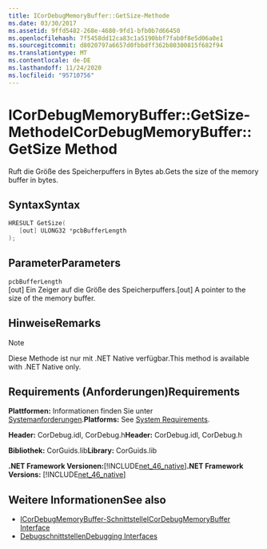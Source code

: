 ```yaml
---
title: ICorDebugMemoryBuffer::GetSize-Methode
ms.date: 03/30/2017
ms.assetid: 9ffd5482-268e-4680-9fd1-bfb0b7d66450
ms.openlocfilehash: 7f5458dd12ca83c1a5190bbf7fab0f8e5d06a0e1
ms.sourcegitcommit: d8020797a6657d0fbbdff362b80300815f682f94
ms.translationtype: MT
ms.contentlocale: de-DE
ms.lasthandoff: 11/24/2020
ms.locfileid: "95710756"
---
```

# <a name="icordebugmemorybuffergetsize-method"></a><span data-ttu-id="cffa5-102">ICorDebugMemoryBuffer::GetSize-Methode</span><span class="sxs-lookup"><span data-stu-id="cffa5-102">ICorDebugMemoryBuffer::GetSize Method</span></span>

<span data-ttu-id="cffa5-103">Ruft die Größe des Speicherpuffers in Bytes ab.</span><span class="sxs-lookup"><span data-stu-id="cffa5-103">Gets the size of the memory buffer in bytes.</span></span>  
  
## <a name="syntax"></a><span data-ttu-id="cffa5-104">Syntax</span><span class="sxs-lookup"><span data-stu-id="cffa5-104">Syntax</span></span>  
  
```cpp  
HRESULT GetSize(  
   [out] ULONG32 *pcbBufferLength  
);  
```  
  
## <a name="parameters"></a><span data-ttu-id="cffa5-105">Parameter</span><span class="sxs-lookup"><span data-stu-id="cffa5-105">Parameters</span></span>  

 `pcbBufferLength`  
 <span data-ttu-id="cffa5-106">[out] Ein Zeiger auf die Größe des Speicherpuffers.</span><span class="sxs-lookup"><span data-stu-id="cffa5-106">[out] A pointer to the size of the memory buffer.</span></span>  
  
## <a name="remarks"></a><span data-ttu-id="cffa5-107">Hinweise</span><span class="sxs-lookup"><span data-stu-id="cffa5-107">Remarks</span></span>  
  
> [!NOTE]
> <span data-ttu-id="cffa5-108">Diese Methode ist nur mit .NET Native verfügbar.</span><span class="sxs-lookup"><span data-stu-id="cffa5-108">This method is available with .NET Native only.</span></span>  
  
## <a name="requirements"></a><span data-ttu-id="cffa5-109">Requirements (Anforderungen)</span><span class="sxs-lookup"><span data-stu-id="cffa5-109">Requirements</span></span>  

 <span data-ttu-id="cffa5-110">**Plattformen:** Informationen finden Sie unter [Systemanforderungen](../../get-started/system-requirements.md).</span><span class="sxs-lookup"><span data-stu-id="cffa5-110">**Platforms:** See [System Requirements](../../get-started/system-requirements.md).</span></span>  
  
 <span data-ttu-id="cffa5-111">**Header:** CorDebug.idl, CorDebug.h</span><span class="sxs-lookup"><span data-stu-id="cffa5-111">**Header:** CorDebug.idl, CorDebug.h</span></span>  
  
 <span data-ttu-id="cffa5-112">**Bibliothek:** CorGuids.lib</span><span class="sxs-lookup"><span data-stu-id="cffa5-112">**Library:** CorGuids.lib</span></span>  
  
 <span data-ttu-id="cffa5-113">**.NET Framework Versionen:**[!INCLUDE[net_46_native](../../../../includes/net-46-native-md.md)]</span><span class="sxs-lookup"><span data-stu-id="cffa5-113">**.NET Framework Versions:** [!INCLUDE[net_46_native](../../../../includes/net-46-native-md.md)]</span></span>  
  
## <a name="see-also"></a><span data-ttu-id="cffa5-114">Weitere Informationen</span><span class="sxs-lookup"><span data-stu-id="cffa5-114">See also</span></span>

- [<span data-ttu-id="cffa5-115">ICorDebugMemoryBuffer-Schnittstelle</span><span class="sxs-lookup"><span data-stu-id="cffa5-115">ICorDebugMemoryBuffer Interface</span></span>](icordebugmemorybuffer-interface.md)
- [<span data-ttu-id="cffa5-116">Debugschnittstellen</span><span class="sxs-lookup"><span data-stu-id="cffa5-116">Debugging Interfaces</span></span>](debugging-interfaces.md)
